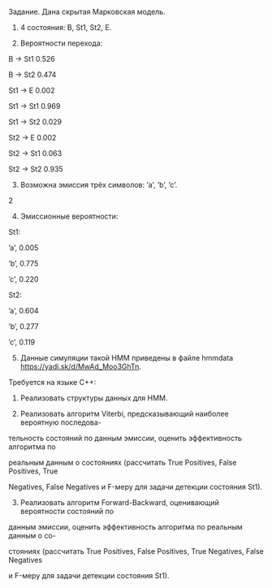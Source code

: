 Задание. Дана скрытая Марковская модель.

1. 4 состояния: B, St1, St2, E.

2. Вероятности перехода:

B → St1 0.526

B → St2 0.474

St1 → E 0.002

St1 → St1 0.969

St1 → St2 0.029

St2 → E 0.002

St2 → St1 0.063

St2 → St2 0.935

3. Возможна эмиссия трёх символов: ’a’, ’b’, ’c’.

2

4. Эмиссионные вероятности:

St1:

’a’, 0.005

’b’, 0.775

’c’, 0.220

St2:

’a’, 0.604

’b’, 0.277

’c’, 0.119

5. Данные симуляции такой HMM приведены в файле hmmdata https://yadi.sk/d/MwAd_Moo3GhTn.

Требуется на языке C++:

1. Реализовать структуры данных для HMM.

2. Реализовать алгоритм Viterbi, предсказывающий наиболее вероятную последова-

тельность состояний по данным эмиссии, оценить эффективность алгоритма по

реальным данным о состояниях (рассчитать True Positives, False Positives, True

Negatives, False Negatives и F-меру для задачи детекции состояния St1).

3. Реализовать алгоритм Forward-Backward, оценивающий вероятности состояний по

данным эмиссии, оценить эффективность алгоритма по реальным данным о со-

стояниях (рассчитать True Positives, False Positives, True Negatives, False Negatives

и F-меру для задачи детекции состояния St1).
